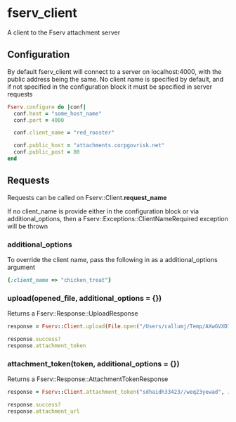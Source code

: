 # fserv_client

A client to the Fserv attachment server

## Configuration

By default fserv_client will connect to a server on localhost:4000, with the public address being the same.
No client name is specified by default, and if not specified in the configuration block it must be specified in server requests

```ruby
Fserv.configure do |conf|
  conf.host = "some_host_name"
  conf.port = 4000

  conf.client_name = "red_rooster"

  conf.public_host = "attachments.corpgovrisk.net"
  conf.public_post = 80
end
```

## Requests

Requests can be called on Fserv::Client.**request_name**

If no client_name is provide either in the configuration block or via additional_options, then a Fserv::Exceptions::ClientNameRequired exception will be thrown

### additional_options

To override the client name, pass the following in as a additional_options argument

```ruby
{:client_name => "chicken_treat"}
```

### upload(opened_file, additional_options = {})

Returns a Fserv::Response::UploadResponse

```ruby
response = Fserv::Client.upload(File.open("/Users/callumj/Temp/AXwGVXD7qEQ.mp4"), :client_name => "chicken_treat")

response.success?
response.attachment_token
```

### attachment_token(token, additional_options = {})

Returns a Fserv::Response::AttachmentTokenResponse

```ruby
response = Fserv::Client.attachment_token("sdhaidh33423//weq23yewad", :client_name => "chicken_treat")

response.success?
response.attachment_url
```